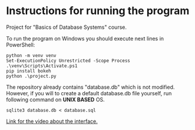 # Instructions for running the program
Project for "Basics of Database Systems" course.

To run the program on Windows you should execute next lines in PowerShell:
```
python -m venv venv
Set-ExecutionPolicy Unrestricted -Scope Process
.\venv\Scripts\Activate.ps1
pip install bokeh
python .\project.py
```
The repository already contains "database.db" which is not modified. However, if you will to create a default database.db file yourself, run following command on **UNIX BASED** OS.
```
sqlite3 database.db < database.sql
```

[Link for the video about the interface.](https://youtu.be/t5Pkvn_wGQA)

